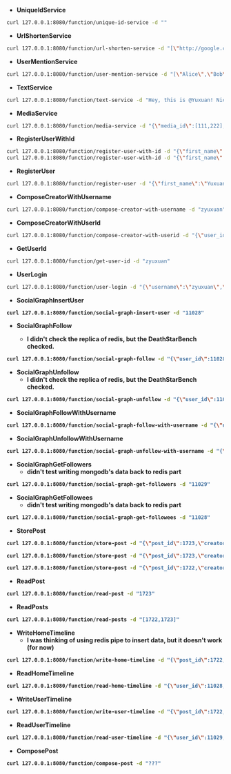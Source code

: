 - <strong>UniqueIdService</strong>

```bash
curl 127.0.0.1:8080/function/unique-id-service -d ""
```

- <strong>UrlShortenService</strong>

```bash
curl 127.0.0.1:8080/function/url-shorten-service -d "[\"http://google.com\",\"http://kate0115.net\"]"
```

- <strong>UserMentionService</strong>

```bash
curl 127.0.0.1:8080/function/user-mention-service -d "[\"Alice\",\"Bob\"]"
```

- <strong>TextService</strong>

```bash
curl 127.0.0.1:8080/function/text-service -d "Hey, this is @Yuxuan! Nice to meet you and welcome to my personal web: https://kate0115.net @tomwenisch "
```

- <strong>MediaService</strong>

```bash
curl 127.0.0.1:8080/function/media-service -d "{\"media_id\":[111,222],\"media_type\":[\"png\",\"jpg\"]}"
```

- <strong>RegisterUserWithId</strong>

```bash
curl 127.0.0.1:8080/function/register-user-with-id -d "{\"first_name\":\"Tom\",\"last_name\":\"Wenisch\",\"username\":\"twenisch\",\"password\":\"umichandgoogle\",\"user_id\":11028}"
curl 127.0.0.1:8080/function/register-user-with-id -d "{\"first_name\":\"Joe\",\"last_name\":\"Devietti\",\"username\":\"devietti\",\"password\":\"uwandupenn\",\"user_id\":11029}"
```

- <strong>RegisterUser</strong>

```bash
curl 127.0.0.1:8080/function/register-user -d "{\"first_name\":\"Yuxuan\",\"last_name\":\"Zhang\",\"username\":\"zyuxuan\",\"password\":\"umichandupenn\"}"
```

- <strong>ComposeCreatorWithUsername</strong>

```bash
curl 127.0.0.1:8080/function/compose-creator-with-username -d "zyuxuan"
```

- <strong>ComposeCreatorWithUserId</strong>

```bash
curl 127.0.0.1:8080/function/compose-creator-with-userid -d "{\"user_id\":11028,\"username\":\"twenisch\"}"
```

- <strong>GetUserId</strong>

```bash
curl 127.0.0.1:8080/function/get-user-id -d "zyuxuan"
```

- <strong>UserLogin</strong>

```bash
curl 127.0.0.1:8080/function/user-login -d "{\"username\":\"zyuxuan\",\"password\":\"umichandupenn\",\"secret\":\"idon'tknowwhatshouldbesecret\"}"
```

- <strong>SocialGraphInsertUser<strong>

```bash
curl 127.0.0.1:8080/function/social-graph-insert-user -d "11028"
```

- <strong>SocialGraphFollow<strong>
  + I didn't check the replica of redis, but the DeathStarBench checked.

```bash
curl 127.0.0.1:8080/function/social-graph-follow -d "{\"user_id\":11028,\"followee_id\":11029}"
```

- <strong>SocialGraphUnfollow</strong>
  + I didn't check the replica of redis, but the DeathStarBench checked.

```bash
curl 127.0.0.1:8080/function/social-graph-unfollow -d "{\"user_id\":11028,\"followee_id\":11029}"
```

- <strong>SocialGraphFollowWithUsername</strong>

```bash
curl 127.0.0.1:8080/function/social-graph-follow-with-username -d "{\"user_name\":\"twenisch\",\"followee_name\":\"devietti\"}"
```

- <strong>SocialGraphUnfollowWithUsername</strong>

```bash
curl 127.0.0.1:8080/function/social-graph-unfollow-with-username -d "{\"user_name\":\"twenisch\",\"followee_name\":\"devietti\"}"
```

- <strong>SocialGraphGetFollowers</strong>
  + didn't test writing mongodb's data back to redis part

```bash
curl 127.0.0.1:8080/function/social-graph-get-followers -d "11029"
```

- <strong>SocialGraphGetFollowees</strong>
  + didn't test writing mongodb's data back to redis part

```bash
curl 127.0.0.1:8080/function/social-graph-get-followees -d "11028"
```

- <strong>StorePost</strong>

```bash
curl 127.0.0.1:8080/function/store-post -d "{\"post_id\":1723,\"creator\": {\"user_id\":11028,\"username\":\"twenisch\"},\"req_id\":7795,\"text\":\"Hey, this is @devietti! Nice to meet you and welcome to my personal web: https://kate0115.net @tomwenisch \",\"user_mentions\": [{\"user_id\":11029,\"username\":\"devietti\"},{\"user_id\":11028,\"username\":\"twenisch\"}],\"media\":[],\"urls\":[{\"shortened_url\":\"http://shortened.com/we2dcwAR1r\",\"expanded_url\":\"https://kate0115.net\"}],\"timestamp\":12343242,\"post_type\":\"POST\"}"
```

```bash
curl 127.0.0.1:8080/function/store-post -d "{\"post_id\":1723,\"creator\": {\"user_id\":11028,\"username\":\"twenisch\"},\"req_id\":7795,\"text\":\"Hey, this is @devietti! Nice to meet you and welcome to my personal web: https://kate0115.net @tomwenisch \",\"user_mentions\": [],\"media\":[],\"urls\":[],\"timestamp\":12343242,\"post_type\":\"POST\"}"
```

```bash
curl 127.0.0.1:8080/function/store-post -d "{\"post_id\":1722,\"creator\": {\"user_id\":11029,\"username\":\"devietti\"},\"req_id\":7798,\"text\":\"Hey, this is @devietti! Nice to meet you and welcome to my personal web: https://kate0115.net @tomwenisch \",\"user_mentions\": [],\"media\":[],\"urls\":[],\"timestamp\":12343242,\"post_type\":\"POST\"}"
```

- <strong>ReadPost</strong>

```bash
curl 127.0.0.1:8080/function/read-post -d "1723"
```

- <strong>ReadPosts</strong>

```bash
curl 127.0.0.1:8080/function/read-posts -d "[1722,1723]"
```

- <strong>WriteHomeTimeline</strong>
  + I was thinking of using redis pipe to insert data, but it doesn't work (for now)

```bash
curl 127.0.0.1:8080/function/write-home-timeline -d "{\"post_id\":1722,\"user_id\":11029,\"timestamp\":12343242,\"user_mentions_id\":[11028]}"
```

- <strong>ReadHomeTimeline</strong>

```bash
curl 127.0.0.1:8080/function/read-home-timeline -d "{\"user_id\":11028,\"start\":0,\"stop\":1}"
```

- <strong>WriteUserTimeline</strong>

```bash
curl 127.0.0.1:8080/function/write-user-timeline -d "{\"post_id\":1722,\"user_id\":11029,\"timestamp\":12343242}"
```

- <strong>ReadUserTimeline</strong>

```bash
curl 127.0.0.1:8080/function/read-user-timeline -d "{\"user_id\":11029,\"start\":0,\"stop\":1}"
```

- <strong>ComposePost</strong>

```bash
curl 127.0.0.1:8080/function/compose-post -d "???"
```
